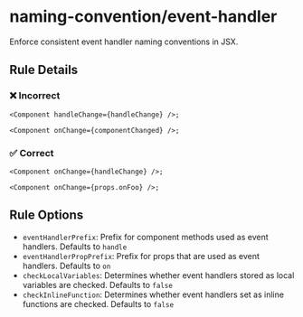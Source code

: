 # naming-convention/event-handler

<!-- end auto-generated rule header -->

Enforce consistent event handler naming conventions in JSX.

## Rule Details

### ❌ Incorrect

```tsx
<Component handleChange={handleChange} />;
```

```tsx
<Component onChange={componentChanged} />;
```

### ✅ Correct

```tsx
<Component onChange={handleChange} />;
```

```tsx
<Component onChange={props.onFoo} />;
```

## Rule Options

- `eventHandlerPrefix`: Prefix for component methods used as event handlers. Defaults to `handle`
- `eventHandlerPropPrefix`: Prefix for props that are used as event handlers. Defaults to `on`
- `checkLocalVariables`: Determines whether event handlers stored as local variables are checked. Defaults to `false`
- `checkInlineFunction`: Determines whether event handlers set as inline functions are checked. Defaults to `false`
